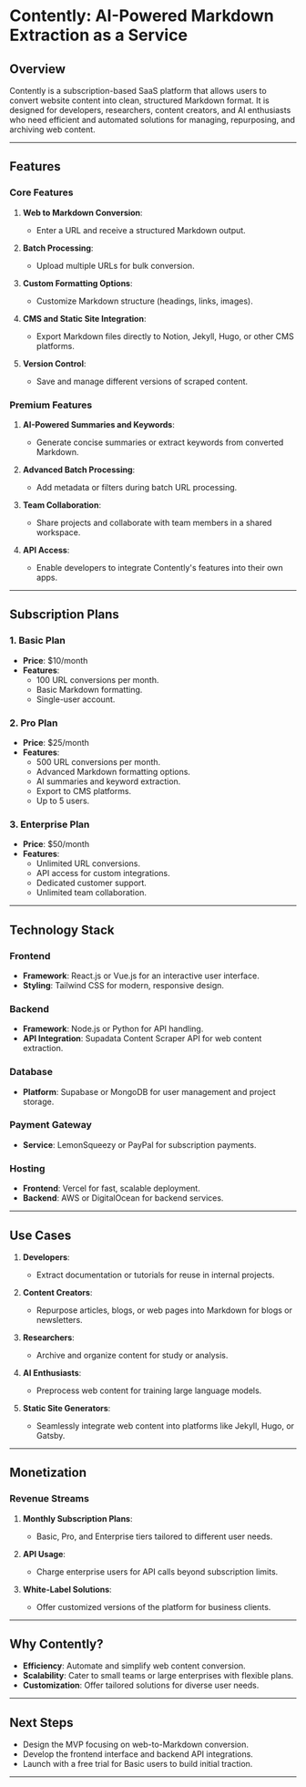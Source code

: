 # Contently: AI-Powered Markdown Extraction as a Service

## Overview
Contently is a subscription-based SaaS platform that allows users to convert website content into clean, structured Markdown format. It is designed for developers, researchers, content creators, and AI enthusiasts who need efficient and automated solutions for managing, repurposing, and archiving web content.

---

## Features

### Core Features
1. **Web to Markdown Conversion**:
   - Enter a URL and receive a structured Markdown output.

2. **Batch Processing**:
   - Upload multiple URLs for bulk conversion.

3. **Custom Formatting Options**:
   - Customize Markdown structure (headings, links, images).

4. **CMS and Static Site Integration**:
   - Export Markdown files directly to Notion, Jekyll, Hugo, or other CMS platforms.

5. **Version Control**:
   - Save and manage different versions of scraped content.

### Premium Features
1. **AI-Powered Summaries and Keywords**:
   - Generate concise summaries or extract keywords from converted Markdown.

2. **Advanced Batch Processing**:
   - Add metadata or filters during batch URL processing.

3. **Team Collaboration**:
   - Share projects and collaborate with team members in a shared workspace.

4. **API Access**:
   - Enable developers to integrate Contently's features into their own apps.

---

## Subscription Plans

### 1. Basic Plan
- **Price**: $10/month
- **Features**:
  - 100 URL conversions per month.
  - Basic Markdown formatting.
  - Single-user account.

### 2. Pro Plan
- **Price**: $25/month
- **Features**:
  - 500 URL conversions per month.
  - Advanced Markdown formatting options.
  - AI summaries and keyword extraction.
  - Export to CMS platforms.
  - Up to 5 users.

### 3. Enterprise Plan
- **Price**: $50/month
- **Features**:
  - Unlimited URL conversions.
  - API access for custom integrations.
  - Dedicated customer support.
  - Unlimited team collaboration.

---

## Technology Stack

### Frontend
- **Framework**: React.js or Vue.js for an interactive user interface.
- **Styling**: Tailwind CSS for modern, responsive design.

### Backend
- **Framework**: Node.js or Python for API handling.
- **API Integration**: Supadata Content Scraper API for web content extraction.

### Database
- **Platform**: Supabase or MongoDB for user management and project storage.

### Payment Gateway
- **Service**: LemonSqueezy or PayPal for subscription payments.

### Hosting
- **Frontend**: Vercel for fast, scalable deployment.
- **Backend**: AWS or DigitalOcean for backend services.

---

## Use Cases

1. **Developers**:
   - Extract documentation or tutorials for reuse in internal projects.

2. **Content Creators**:
   - Repurpose articles, blogs, or web pages into Markdown for blogs or newsletters.

3. **Researchers**:
   - Archive and organize content for study or analysis.

4. **AI Enthusiasts**:
   - Preprocess web content for training large language models.

5. **Static Site Generators**:
   - Seamlessly integrate web content into platforms like Jekyll, Hugo, or Gatsby.

---

## Monetization

### Revenue Streams
1. **Monthly Subscription Plans**:
   - Basic, Pro, and Enterprise tiers tailored to different user needs.

2. **API Usage**:
   - Charge enterprise users for API calls beyond subscription limits.

3. **White-Label Solutions**:
   - Offer customized versions of the platform for business clients.

---

## Why Contently?

- **Efficiency**: Automate and simplify web content conversion.
- **Scalability**: Cater to small teams or large enterprises with flexible plans.
- **Customization**: Offer tailored solutions for diverse user needs.

---

## Next Steps

- Design the MVP focusing on web-to-Markdown conversion.
- Develop the frontend interface and backend API integrations.
- Launch with a free trial for Basic users to build initial traction.

---
